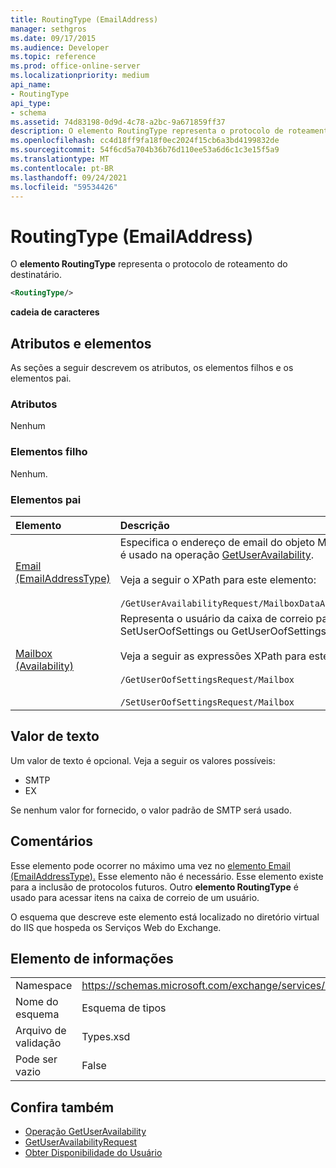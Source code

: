 ```yaml
---
title: RoutingType (EmailAddress)
manager: sethgros
ms.date: 09/17/2015
ms.audience: Developer
ms.topic: reference
ms.prod: office-online-server
ms.localizationpriority: medium
api_name:
- RoutingType
api_type:
- schema
ms.assetid: 74d83198-0d9d-4c78-a2bc-9a671859ff37
description: O elemento RoutingType representa o protocolo de roteamento do destinatário.
ms.openlocfilehash: cc4d18ff9fa18f0ec2024f15cb6a3bd4199832de
ms.sourcegitcommit: 54f6cd5a704b36b76d110ee53a6d6c1c3e15f5a9
ms.translationtype: MT
ms.contentlocale: pt-BR
ms.lasthandoff: 09/24/2021
ms.locfileid: "59534426"
---
```

# <a name="routingtype-emailaddress"></a>RoutingType (EmailAddress)

O **elemento RoutingType** representa o protocolo de roteamento do destinatário. 
  
```XML
<RoutingType/>
```

 **cadeia de caracteres**
## <a name="attributes-and-elements"></a>Atributos e elementos

As seções a seguir descrevem os atributos, os elementos filhos e os elementos pai.
  
### <a name="attributes"></a>Atributos

Nenhum
  
### <a name="child-elements"></a>Elementos filho

Nenhum.
  
### <a name="parent-elements"></a>Elementos pai

|**Elemento**|**Descrição**|
|:-----|:-----|
|[Email (EmailAddressType)](email-emailaddresstype.md) <br/> |Especifica o endereço de email do objeto MailboxData. Esse elemento é usado na operação [GetUserAvailability](getuseravailability-operation.md).  <br/><br/> Veja a seguir o XPath para este elemento:  <br/><br/>  `/GetUserAvailabilityRequest/MailboxDataArray/MailboxData[i]/Email` <br/> |
|[Mailbox (Availability)](mailbox-availability.md) <br/> | Representa o usuário da caixa de correio para uma solicitação SetUserOofSettings ou GetUserOofSettings.  <br/><br/>  Veja a seguir as expressões XPath para este elemento: <br/> <br/>  `/GetUserOofSettingsRequest/Mailbox` <br/><br/>  `/SetUserOofSettingsRequest/Mailbox` <br/> |
   
## <a name="text-value"></a>Valor de texto

Um valor de texto é opcional. Veja a seguir os valores possíveis:

* SMTP
* EX

Se nenhum valor for fornecido, o valor padrão de SMTP será usado.
  
## <a name="remarks"></a>Comentários

Esse elemento pode ocorrer no máximo uma vez no [elemento Email (EmailAddressType).](email-emailaddresstype.md) Esse elemento não é necessário. Esse elemento existe para a inclusão de protocolos futuros. Outro **elemento RoutingType** é usado para acessar itens na caixa de correio de um usuário. 
  
O esquema que descreve este elemento está localizado no diretório virtual do IIS que hospeda os Serviços Web do Exchange.
  
## <a name="element-information"></a>Elemento de informações

|||
|:-----|:-----|
|Namespace  <br/> |https://schemas.microsoft.com/exchange/services/2006/types  <br/> |
|Nome do esquema  <br/> |Esquema de tipos  <br/> |
|Arquivo de validação  <br/> |Types.xsd  <br/> |
|Pode ser vazio  <br/> |False  <br/> |
   
## <a name="see-also"></a>Confira também

- [Operação GetUserAvailability](getuseravailability-operation.md)
- [GetUserAvailabilityRequest](getuseravailabilityrequest.md)
- [Obter Disponibilidade do Usuário](https://msdn.microsoft.com/library/d4133fcb-9b0f-4e6b-aadf-a389da83516a%28Office.15%29.aspx)

